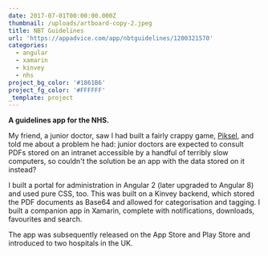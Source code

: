 ```yaml
---
date: 2017-07-01T00:00:00.000Z
thumbnail: /uploads/artboard-copy-2.jpeg
title: NBT Guidelines
url: 'https://appadvice.com/app/nbtguidelines/1200321570'
categories:
  - angular
  - xamarin
  - kinvey
  - nhs
project_bg_color: '#1861B6'
project_fg_color: '#FFFFFF'
_template: project
---
```


**A guidelines app for the NHS.**

My friend, a junior doctor, saw I had built a fairly crappy game, [Piksel](https://m.apkpure.com/piksel/com.FYIGAMES.Piksel), and told me about a problem he had: junior doctors are expected to consult PDFs stored on an intranet accessible by a handful of terribly slow computers, so couldn't the solution be an app with the data stored on it instead?

I built a portal for administration in Angular 2 (later upgraded to Angular 8) and used pure CSS, too. This was built on a Kinvey backend, which stored the PDF documents as Base64 and allowed for categorisation and tagging. I built a companion app in Xamarin, complete with notifications, downloads, favourites and search.

The app was subsequently released on the App Store and Play Store and introduced to two hospitals in the UK.
